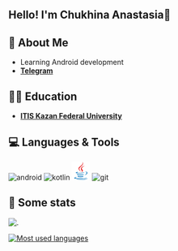 ## Hello! I'm Chukhina Anastasia🤍

## 🌷 About Me
- Learning Android development
- **[Telegram](https://t.me/nastyaanastasya)**

## 👩‍🎓 Education
- **[ITIS Kazan Federal University](https://kpfu.ru/itis/)**

## 💻 Languages & Tools
<span>
<img src="https://user-images.githubusercontent.com/68668504/138495306-85509155-d879-4833-a42c-0adca4303fa5.png" alt="android" width="36" height="36"/>
<img src="https://user-images.githubusercontent.com/68668504/138495244-e0ca199f-7e94-41b9-8a35-a69b6e253259.png" alt="kotlin" width="36" height="36"/>
<img src="https://raw.githubusercontent.com/devicons/devicon/master/icons/java/java-original.svg" alt="java" width="36" height="36"/>
<img src="https://www.vectorlogo.zone/logos/git-scm/git-scm-icon.svg" alt="git" width="36" height="36"/>
</span>
<br>

## 📌 Some stats
![.](https://komarev.com/ghpvc/?username=nastyaanastasya&color=F8BBD0&style=flat&label=VISITOR+COUNT)

[![Most used languages](https://github-readme-stats.vercel.app/api/top-langs/?username=nastyaanastasya&layout=compact&count_private=true&show_icons=true&theme=dark)](https://github.com/anuraghazra/github-readme-stats)
